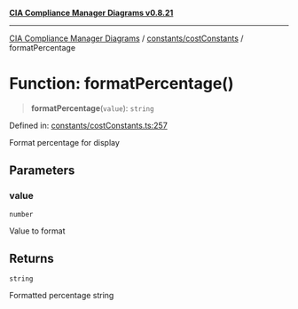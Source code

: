 [**CIA Compliance Manager Diagrams v0.8.21**](../../../README.md)

***

[CIA Compliance Manager Diagrams](../../../modules.md) / [constants/costConstants](../README.md) / formatPercentage

# Function: formatPercentage()

> **formatPercentage**(`value`): `string`

Defined in: [constants/costConstants.ts:257](https://github.com/Hack23/cia-compliance-manager/blob/689e67e40bb6afe811128d672a0d7dd5fcbdaea5/src/constants/costConstants.ts#L257)

Format percentage for display

## Parameters

### value

`number`

Value to format

## Returns

`string`

Formatted percentage string
